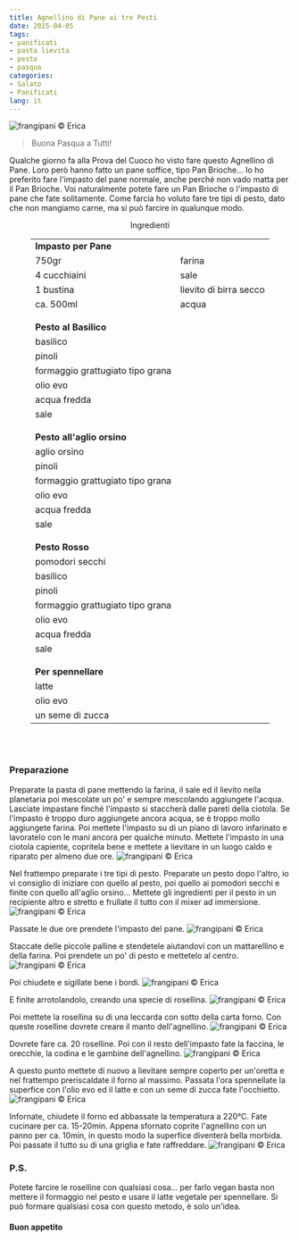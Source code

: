 ```yaml
---
title: Agnellino di Pane ai tre Pesti
date: 2015-04-05
tags:
- panificati
- pasta lievita
- pesto
- pasqua
categories:
- Salato
- Panificati
lang: it
---
```

![](header.jpg "frangipani © Erica")

> Buona Pasqua a Tutti!

Qualche giorno fa alla Prova del Cuoco ho visto fare questo Agnellino di Pane. Loro però hanno fatto un pane soffice, tipo Pan Brioche... Io ho preferito fare l'impasto del pane normale, anche perché non vado matta per il Pan Brioche. Voi naturalmente potete fare un Pan Brioche o l'impasto di pane che fate solitamente. Come farcia ho voluto fare tre tipi di pesto, dato che non mangiamo carne, ma si può farcire in qualunque modo.


<div id="wrapper" style="text-align: center">
  <div id="yourdiv" style="display: inline-block;">
    <div class="ingredients">
      <div class="ingredients-title">Ingredienti</div>
      <table>
        <tbody>
          <tr>
            <td colspan="2"><b>Impasto per Pane</b></td>
          </tr>
          <tr>
            <td>750gr</td>
            <td>farina</td>
          </tr>
          <tr>
            <td>4 cucchiaini</td>
            <td>sale</td>
          </tr>
          <tr>
            <td>1 bustina</td>
            <td>lievito di birra secco</td>
          </tr>
          <tr>
            <td>ca. 500ml</td>
            <td>acqua</td>
          </tr>
          <tr style="height: 15px;"></tr>
          <tr>          
            <td colspan="2"><b>Pesto al Basilico</b></td>
          </tr>
          <tr>
            <td>basilico</td>
          </tr>
          <tr>      
            <td>pinoli</td>
          </tr>
          <tr>      
            <td>formaggio grattugiato tipo grana</td>
          </tr>
          <tr>
            <td>olio evo</td>
          </tr>
          <tr>
            <td>acqua fredda</td>
          </tr>
          <tr>
            <td>sale</td>
          </tr>
          <tr style="height: 15px;"></tr>
          <tr>          
            <td colspan="2"><b>Pesto all'aglio orsino</b></td>
          </tr>      
          <tr>
            <td>aglio orsino</td>
          </tr>
          <tr>      
            <td>pinoli</td>
          </tr>
          <tr>      
            <td>formaggio grattugiato tipo grana</td>
          </tr>
          <tr>
            <td>olio evo</td>
          </tr>
          <tr>
            <td>acqua fredda</td>
          </tr>
          <tr>
            <td>sale</td>
          </tr>
          <tr style="height: 15px;"></tr>
          <tr>          
            <td colspan="2"><b>Pesto Rosso</b></td>
          </tr>      
          <tr>
            <td>pomodori secchi</td>
          </tr>
          <tr>
            <td>basilico</td>
          </tr>
          <tr>      
            <td>pinoli</td>
          </tr>
          <tr>      
            <td>formaggio grattugiato tipo grana</td>
          </tr>
          <tr>
            <td>olio evo</td>
          </tr>
          <tr>
            <td>acqua fredda</td>
          </tr>
          <tr>
            <td>sale</td>
          </tr>
          <tr style="height: 15px;"></tr>
          <tr>          
            <td colspan="2"><b>Per spennellare</b></td>
          </tr>      
          <tr>
            <td>latte</td>
          </tr>
          <tr>
            <td>olio evo</td>
          </tr>
          <tr>
            <td>un seme di zucca</td>         
          </tr>
        </tbody>
      </table>
      <br></br>
    </div>
  </div>
</div>


<h3>
  <font color="grey">
    <i class="fa-solid fa-gears"></i>
  </font> Preparazione
</h3>

Preparate la pasta di pane mettendo la farina, il sale ed il lievito nella planetaria poi mescolate un po' e sempre mescolando aggiungete l'acqua. Lasciate impastare finché l'impasto si staccherà dalle pareti della ciotola. Se l'impasto è troppo duro aggiungete ancora acqua, se è troppo mollo aggiungete farina. Poi mettete l'impasto su di un piano di lavoro infarinato e lavoratelo con le mani ancora per qualche minuto. Mettete l'impasto in una ciotola capiente, copritela bene e mettete a lievitare in un luogo caldo e riparato per almeno due ore.
![](impasto.jpg "frangipani © Erica")

Nel frattempo preparate i tre tipi di pesto. Preparate un pesto dopo l'altro, io vi consiglio di iniziare con quello al pesto, poi quello ai pomodori secchi e finite con quello all'aglio orsino... Mettete gli ingredienti per il pesto in un recipiente altro e stretto e frullate il tutto con il mixer ad immersione.
![](pesti.jpg "frangipani © Erica")

Passate le due ore prendete l'impasto del pane.
![](impastolievitato.jpg "frangipani © Erica")

Staccate delle piccole palline e stendetele aiutandovi con un mattarellino e della farina. Poi prendete un po' di pesto e mettetelo al centro.
![](stendere.jpg "frangipani © Erica")

Poi chiudete e sigillate bene i bordi.
![](chiudere.jpg "frangipani © Erica")

E finite arrotolandolo, creando una specie di rosellina.
![](arrotolare.jpg "frangipani © Erica")

Poi mettete la rosellina su di una leccarda con sotto della carta forno. Con queste roselline dovrete creare il manto dell'agnellino.
![](roselline.jpg "frangipani © Erica")

Dovrete fare ca. 20 roselline. Poi con il resto dell'impasto fate la faccina, le orecchie, la codina e le gambine dell'agnellino.
![](teglia.jpg "frangipani © Erica")

A questo punto mettete di nuovo a lievitare sempre coperto per un'oretta e nel frattempo preriscaldate il forno al massimo. Passata l'ora spennellate la superfice con l'olio evo ed il latte e con un seme di zucca fate l'occhietto.
![](infornare.jpg "frangipani © Erica")

Infornate, chiudete il forno ed abbassate la temperatura a 220°C. Fate cucinare per ca. 15-20min. Appena sfornato coprite l'agnellino con un panno per ca. 10min, in questo modo la superfice diventerà bella morbida. Poi passate il tutto su di una griglia e fate raffreddare.
![](risultato.jpg "frangipani © Erica")


<h3>
  <font color="#FFCC00">
    <i class="fa-regular fa-lightbulb"></i>
  </font> P.S.
</h3>

Potete farcire le roselline con qualsiasi cosa... per farlo vegan basta non mettere il formaggio nel pesto e usare il latte vegetale per spennellare. Si può formare qualsiasi cosa con questo metodo, è solo un'idea.

<h4>Buon appetito
  <font color="red">
    <i class="fa-regular fa-face-smile"></i>
  </font>
</h4>
